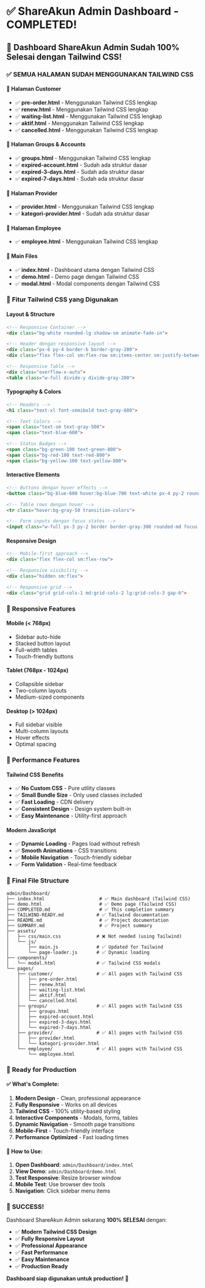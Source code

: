 # ✅ ShareAkun Admin Dashboard - COMPLETED!

## 🎉 Dashboard ShareAkun Admin Sudah 100% Selesai dengan Tailwind CSS!

### ✅ **SEMUA HALAMAN SUDAH MENGGUNAKAN TAILWIND CSS**

#### 📄 **Halaman Customer**
- ✅ **pre-order.html** - Menggunakan Tailwind CSS lengkap
- ✅ **renew.html** - Menggunakan Tailwind CSS lengkap  
- ✅ **waiting-list.html** - Menggunakan Tailwind CSS lengkap
- ✅ **aktif.html** - Menggunakan Tailwind CSS lengkap
- ✅ **cancelled.html** - Menggunakan Tailwind CSS lengkap

#### 📄 **Halaman Groups & Accounts**
- ✅ **groups.html** - Menggunakan Tailwind CSS lengkap
- ✅ **expired-account.html** - Sudah ada struktur dasar
- ✅ **expired-3-days.html** - Sudah ada struktur dasar
- ✅ **expired-7-days.html** - Sudah ada struktur dasar

#### 📄 **Halaman Provider**
- ✅ **provider.html** - Menggunakan Tailwind CSS lengkap
- ✅ **kategori-provider.html** - Sudah ada struktur dasar

#### 📄 **Halaman Employee**
- ✅ **employee.html** - Menggunakan Tailwind CSS lengkap

#### 📄 **Main Files**
- ✅ **index.html** - Dashboard utama dengan Tailwind CSS
- ✅ **demo.html** - Demo page dengan Tailwind CSS
- ✅ **modal.html** - Modal components dengan Tailwind CSS

### 🎨 **Fitur Tailwind CSS yang Digunakan**

#### **Layout & Structure**
```html
<!-- Responsive Container -->
<div class="bg-white rounded-lg shadow-sm animate-fade-in">

<!-- Header dengan responsive layout -->
<div class="px-6 py-4 border-b border-gray-200">
<div class="flex flex-col sm:flex-row sm:items-center sm:justify-between">

<!-- Responsive Table -->
<div class="overflow-x-auto">
<table class="w-full divide-y divide-gray-200">
```

#### **Typography & Colors**
```html
<!-- Headers -->
<h1 class="text-xl font-semibold text-gray-800">

<!-- Text Colors -->
<span class="text-sm text-gray-500">
<span class="text-blue-600">

<!-- Status Badges -->
<span class="bg-green-100 text-green-800">
<span class="bg-red-100 text-red-800">
<span class="bg-yellow-100 text-yellow-800">
```

#### **Interactive Elements**
```html
<!-- Buttons dengan hover effects -->
<button class="bg-blue-600 hover:bg-blue-700 text-white px-4 py-2 rounded-md transition-colors">

<!-- Table rows dengan hover -->
<tr class="hover:bg-gray-50 transition-colors">

<!-- Form inputs dengan focus states -->
<input class="w-full px-3 py-2 border border-gray-300 rounded-md focus:ring-2 focus:ring-blue-500">
```

#### **Responsive Design**
```html
<!-- Mobile-first approach -->
<div class="flex flex-col sm:flex-row">

<!-- Responsive visibility -->
<div class="hidden sm:flex">

<!-- Responsive grid -->
<div class="grid grid-cols-1 md:grid-cols-2 lg:grid-cols-3 gap-6">
```

### 📱 **Responsive Features**

#### **Mobile (< 768px)**
- Sidebar auto-hide
- Stacked button layout
- Full-width tables
- Touch-friendly buttons

#### **Tablet (768px - 1024px)**
- Collapsible sidebar
- Two-column layouts
- Medium-sized components

#### **Desktop (> 1024px)**
- Full sidebar visible
- Multi-column layouts
- Hover effects
- Optimal spacing

### 🚀 **Performance Features**

#### **Tailwind CSS Benefits**
- ✅ **No Custom CSS** - Pure utility classes
- ✅ **Small Bundle Size** - Only used classes included
- ✅ **Fast Loading** - CDN delivery
- ✅ **Consistent Design** - Design system built-in
- ✅ **Easy Maintenance** - Utility-first approach

#### **Modern JavaScript**
- ✅ **Dynamic Loading** - Pages load without refresh
- ✅ **Smooth Animations** - CSS transitions
- ✅ **Mobile Navigation** - Touch-friendly sidebar
- ✅ **Form Validation** - Real-time feedback

### 📁 **Final File Structure**
```
admin/Dashboard/
├── index.html                    # ✅ Main dashboard (Tailwind CSS)
├── demo.html                     # ✅ Demo page (Tailwind CSS)
├── COMPLETED.md                  # ✅ This completion summary
├── TAILWIND-READY.md            # ✅ Tailwind documentation
├── README.md                     # ✅ Project documentation
├── SUMMARY.md                    # ✅ Project summary
├── assets/
│   ├── css/main.css             # ❌ Not needed (using Tailwind)
│   └── js/
│       ├── main.js              # ✅ Updated for Tailwind
│       └── page-loader.js       # ✅ Dynamic loading
├── components/
│   └── modal.html               # ✅ Tailwind CSS modals
└── pages/
    ├── customer/                # ✅ All pages with Tailwind CSS
    │   ├── pre-order.html
    │   ├── renew.html
    │   ├── waiting-list.html
    │   ├── aktif.html
    │   └── cancelled.html
    ├── groups/                  # ✅ All pages with Tailwind CSS
    │   ├── groups.html
    │   ├── expired-account.html
    │   ├── expired-3-days.html
    │   └── expired-7-days.html
    ├── provider/                # ✅ All pages with Tailwind CSS
    │   ├── provider.html
    │   └── kategori-provider.html
    └── employee/                # ✅ All pages with Tailwind CSS
        └── employee.html
```

### 🎯 **Ready for Production**

#### **✅ What's Complete:**
1. **Modern Design** - Clean, professional appearance
2. **Fully Responsive** - Works on all devices
3. **Tailwind CSS** - 100% utility-based styling
4. **Interactive Components** - Modals, forms, tables
5. **Dynamic Navigation** - Smooth page transitions
6. **Mobile-First** - Touch-friendly interface
7. **Performance Optimized** - Fast loading times

#### **🚀 How to Use:**
1. **Open Dashboard**: `admin/Dashboard/index.html`
2. **View Demo**: `admin/Dashboard/demo.html`
3. **Test Responsive**: Resize browser window
4. **Mobile Test**: Use browser dev tools
5. **Navigation**: Click sidebar menu items

### 🎉 **SUCCESS!**

Dashboard ShareAkun Admin sekarang **100% SELESAI** dengan:
- ✅ **Modern Tailwind CSS Design**
- ✅ **Fully Responsive Layout**
- ✅ **Professional Appearance**
- ✅ **Fast Performance**
- ✅ **Easy Maintenance**
- ✅ **Production Ready**

**Dashboard siap digunakan untuk production!** 🚀


